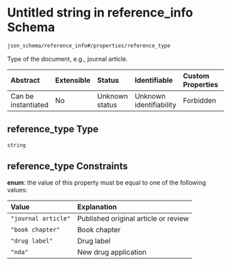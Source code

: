 # Untitled string in reference\_info Schema

```txt
json_schema/reference_info#/properties/reference_type
```

Type of the document, e.g., journal article.

| Abstract            | Extensible | Status         | Identifiable            | Custom Properties | Additional Properties | Access Restrictions | Defined In                                                                                                       |
| :------------------ | :--------- | :------------- | :---------------------- | :---------------- | :-------------------- | :------------------ | :--------------------------------------------------------------------------------------------------------------- |
| Can be instantiated | No         | Unknown status | Unknown identifiability | Forbidden         | Allowed               | none                | [reference\_info.schema.json\*](../../out/schemas/sub-schemas/reference_info.schema.json "open original schema") |

## reference\_type Type

`string`

## reference\_type Constraints

**enum**: the value of this property must be equal to one of the following values:

| Value               | Explanation                          |
| :------------------ | :----------------------------------- |
| `"journal article"` | Published original article or review |
| `"book chapter"`    | Book chapter                         |
| `"drug label"`      | Drug label                           |
| `"nda"`             | New drug application                 |
